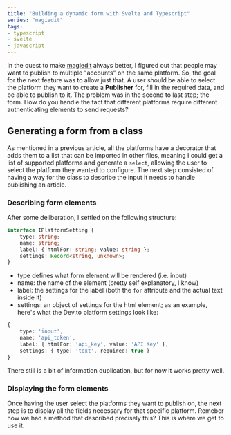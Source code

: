 ```yaml
---
title: "Building a dynamic form with Svelte and Typescript"
series: "magiedit"
tags:
- typescript
- svelte
- javascript
---
```


In the quest to make [magiedit](https://magiedit.magitools.app) always better, I figured out that people may want to publish to multiple "accounts" on the same platform. So, the goal for the next feature was to allow just that. A user should be able to select the platform they want to create a **Publisher** for, fill in the required data, and be able to publish to it.
The problem was in the second to last step; the form. How do you handle the fact that different platforms require different authenticating elements to send requests?

## Generating a form from a class

As mentioned in a previous article, all the platforms have a decorator that adds them to a list that can be imported in other files, meaning I could get a list of supported platforms and generate a `select`, allowing the user to select the platform they wanted to configure. The next step consisted of having a way for the class to describe the input it needs to handle publishing an article.

### Describing form elements

After some deliberation, I settled on the following structure:

```typescript
interface IPlatformSetting {
	type: string;
	name: string;
	label: { htmlFor: string; value: string };
	settings: Record<string, unknown>;
}
```
- type defines what form element will be rendered (i.e. input)
- name: the name of the element (pretty self explanatory, I know)
- label: the settings for the label (both the `for` attribute and the actual text inside it)
- settings: an object of settings for the html element; as an example, here's what the Dev.to platform settings look like:
```typescript
{
	type: 'input',
	name: 'api_token',
	label: { htmlFor: 'api_key', value: 'API Key' },
	settings: { type: 'text', required: true }
}
```
There still is a bit of information duplication, but for now it works pretty well.

### Displaying the form elements

Once having the user select the platforms they want to publish on, the next step is to display all the fields necessary for that specific platform. Remeber how we had a method that described precisely this? This is where we get to use it.

